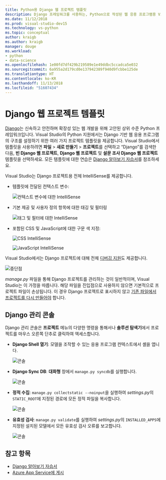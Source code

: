 ```yaml
---
title: Python용 Django 웹 프로젝트 템플릿
description: Django 프레임워크를 사용하는, Python으로 작성된 웹 응용 프로그램용 Visual Studio 템플릿에 대한 개요입니다.
ms.date: 11/12/2018
ms.prod: visual-studio-dev15
ms.technology: vs-python
ms.topic: conceptual
author: kraigb
ms.author: kraigb
manager: douge
ms.workload:
- python
- data-science
ms.openlocfilehash: 1e00fd7df429b219589e1e49ddbc5ccadca5e032
ms.sourcegitcommit: 6a955a2d179cd0e137942389f940d9fcbbe125de
ms.translationtype: HT
ms.contentlocale: ko-KR
ms.lasthandoff: 11/13/2018
ms.locfileid: "51607434"
---
```

# <a name="django-web-project-template"></a>Django 웹 프로젝트 템플릿

[Django](https://www.djangoproject.com/)는 신속하고 안전하며 확장성 있는 웹 개발을 위해 고안된 상위 수준 Python 프레임워크입니다. Visual Studio의 Python 지원에서는 Django 기반 웹 응용 프로그램의 구조를 설정하기 위한 여러 가지 프로젝트 템플릿을 제공합니다. Visual Studio에서 템플릿을 사용하려면 **파일** > **새로 만들기** > **프로젝트**를 선택하고 “Django”를 검색한 다음, **빈 Django 웹 프로젝트**, **Django 웹 프로젝트** 및 **설문 조사 Django 웹 프로젝트** 템플릿을 선택하세요. 모든 템플릿에 대한 연습은 [Django 알아보기 자습서](learn-django-in-visual-studio-step-01-project-and-solution.md)를 참조하세요.

Visual Studio는 Django 프로젝트용 전체 IntelliSense를 제공합니다.

- 템플릿에 전달된 컨텍스트 변수:

    ![컨텍스트 변수에 대한 IntelliSense](media/template-django-intellisense.png)

- 기본 제공 및 사용자 정의 항목에 대한 태깅 및 필터링

    ![태그 및 필터에 대한 IntelliSense](media/template-django-intellisense-filter.png)

- 포함된 CSS 및 JavaScript에 대한 구문 색 지정:

    ![CSS IntelliSense](media/template-django-intellisense-css.png)

    ![JavaScript IntelliSense](media/template-django-intellisense-js.png)

Visual Studio에서는 Django 프로젝트에 대해 전체 [디버깅 지원](debugging-python-in-visual-studio.md)도 제공합니다. 

![중단점](media/template-django-debugging.png)

*manage.py* 파일을 통해 Django 프로젝트를 관리하는 것이 일반적이며, Visual Studio는 이 가정을 따릅니다. 해당 파일을 진입점으로 사용하지 않으면 기본적으로 프로젝트 파일이 손상됩니다. 이 경우 Django 프로젝트로 표시하지 않고 [기존 파일에서 프로젝트를 다시 만들어야](managing-python-projects-in-visual-studio.md#create-a-project-from-existing-files) 합니다.

## <a name="django-management-console"></a>Django 관리 콘솔

Django 관리 콘솔은 **프로젝트** 메뉴의 다양한 명령을 통해서나 **솔루션 탐색기**에서 프로젝트를 마우스 오른쪽 단추로 클릭하여 액세스합니다.

- **Django Shell 열기**: 모델을 조작할 수 있는 응용 프로그램 컨텍스트에서 셸을 엽니다.

    ![콘솔](media/template-django-console-shell.png)

- **Django Sync DB**: **대화형** 창에서 `manage.py syncdb`를 실행합니다.

    ![콘솔](media/template-django-console-sync-db.png)

- **정적 수집**: `manage.py collectstatic --noinput`을 실행하여 *settings.py*의 `STATIC_ROOT`에 지정된 경로에 모든 정적 파일을 복사합니다.

    ![콘솔](media/template-django-console-collect-static.png)

- **유효성 검사**: `manage.py validate`를 실행하여 *settings.py*의 `INSTALLED_APPS`에 지정된 설치된 모델에서 모든 유효성 검사 오류를 보고합니다.

    ![콘솔](media/template-django-console-validate.png)

## <a name="see-also"></a>참고 항목

- [Django 알아보기 자습서](learn-django-in-visual-studio-step-01-project-and-solution.md)
- [Azure App Service에 게시](publishing-python-web-applications-to-azure-from-visual-studio.md)
